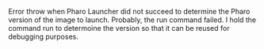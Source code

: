 Error throw when Pharo Launcher did not succeed to determine the Pharo version of the image to launch.
Probably, the run command failed.
I hold the command run to determoine the version so that it can be reused for debugging purposes.